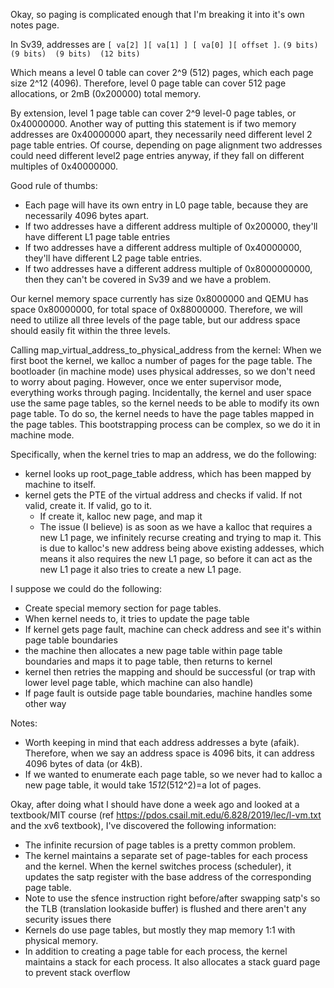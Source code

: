 Okay, so paging is complicated enough that I'm breaking it into it's own notes page.

In Sv39, addresses are 
`[ va[2] ][ va[1] ] [ va[0] ][ offset ]`. 
`(9 bits) (9 bits)  (9 bits)  (12 bits)`

Which means a level 0 table
can cover 2^9 (512) pages, which each page size 2^12 (4096). Therefore, level 0 page table can cover 512 page allocations,
or 2mB (0x200000) total memory. 

By extension, level 1 page table can cover 2^9 level-0 page tables, or 0x40000000. Another way of putting this statement is
if two memory addresses are 0x40000000 apart, they necessarily need different level 2 page table entries. Of course, depending
on page alignment two addresses could need different level2 page entries anyway, if they fall on different multiples of 
0x40000000.

Good rule of thumbs:
- Each page will have its own entry in L0 page table, because they are necessarily 4096 bytes apart.
- If two addresses have a different address multiple of 0x200000, they'll have different L1 page table entries
- If two addresses have a different address multiple of 0x40000000, they'll have different L2 page table entries.
- If two addresses have a different address multiple of 0x8000000000, then they can't be covered in Sv39 and we have a problem.

Our kernel memory space currently has size 0x8000000 and QEMU has space 0x80000000, for total space of 0x88000000. Therefore, 
we will need to utilize all three levels of the page table, but our address space should easily fit within the three levels. 


Calling map_virtual_address_to_physical_address from the kernel:
When we first boot the kernel, we kalloc a number of pages for the page table. The bootloader (in machine mode) uses physical addresses,
so we don't need to worry about paging. However, once we enter supervisor mode, everything works through paging. Incidentally, the 
kernel and user space use the same page tables, so the kernel needs to be able to modify its own page table. To do so, the kernel needs
to have the page tables mapped in the page tables. This bootstrapping process can be complex, so we do it in machine mode.

Specifically, when the kernel tries to map an address, we do the following:
- kernel looks up root_page_table address, which has been mapped by machine to itself.
- kernel gets the PTE of the virtual address and checks if valid. If not valid, create it. If valid, go to it.
    - If create it, kalloc new page, and map it
    - The issue (I believe) is as soon as we have a kalloc that requires a new L1 page, we infinitely recurse creating and trying to map it.
    This is due to kalloc's new address being above existing addesses, which means it also requires the new L1 page, so before it can act as
    the new L1 page it also tries to create a new L1 page.

I suppose we could do the following:
- Create special memory section for page tables.
- When kernel needs to, it tries to update the page table
- If kernel gets page fault, machine can check address and see it's within page table boundaries
- the machine then allocates a new page table within page table boundaries and maps it to page table, then returns to kernel
- kernel then retries the mapping and should be successful (or trap with lower level page table, which machine can also handle)
- If page fault is outside page table boundaries, machine handles some other way


Notes:
- Worth keeping in mind that each address addresses a byte (afaik). Therefore, when we say an address space is 4096 bits, it can
address 4096 bytes of data (or 4kB).
- If we wanted to enumerate each page table, so we never had to kalloc a new page table, it would take 1*512*(512^2)=a lot of pages.


Okay, after doing what I should have done a week ago and looked at a textbook/MIT course (ref https://pdos.csail.mit.edu/6.828/2019/lec/l-vm.txt
and the xv6 textbook), I've discovered the following information:
- The infinite recursion of page tables is a pretty common problem. 
- The kernel maintains a separate set of page-tables for each process and the kernel. When the kernel switches process (scheduler), it
updates the satp register with the base address of the corresponding page table.
- Note to use the sfence instruction right before/after swapping satp's so the TLB (translation lookaside buffer) is flushed and there aren't any
security issues there
- Kernels do use page tables, but mostly they map memory 1:1 with physical memory.
- In addition to creating a page table for each process, the kernel maintains a stack for each process. It also allocates a stack guard
page to prevent stack overflow
